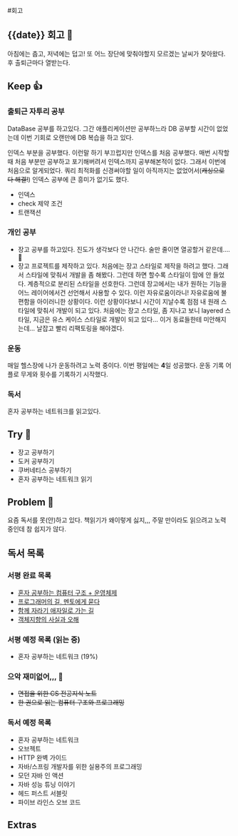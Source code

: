 #회고 

## {{date}} 회고 💬
아침에는 춥고, 저녁에는 덥고! 또 어느 장단에 맞춰야할지 모르겠는 날씨가 찾아왔다. 후 출퇴근마다 열받는다. 

## Keep 👍
### 출퇴근 자투리 공부
DataBase 공부를 하고있다. 그간 애플리케이션만 공부하느라 DB 공부할 시간이 없었는데 이번 기회로 오랜만에 DB 복습을 하고 있다.

인덱스 부분을 공부했다. 이런말 하기 부끄럽지만 인덱스를 처음 공부했다. 매번 시작할 때 처음 부분만 공부하고 포기해버려서 인덱스까지 공부해본적이 없다. 그래서 이번에 처음으로 알게되었다. 쿼리 최적화를 신경써야할 일이 아직까지는 없었어서(~~캐싱으로 다 해결!~~) 인덱스 공부에 큰 흥미가 없기도 했다.

- 인덱스
- check 제약 조건
- 트랜잭션

### 개인 공부
- 장고 공부를 하고있다. 진도가 생각보다 안 나간다. 술만 줄이면 열공할거 같은데.... 🤪
- 장고 프로젝트를 제작하고 있다. 처음에는 장고 스타일로 제작을 하려고 했다. 그래서 스타일에 맞춰서 개발을 좀 해봤다. 그런데 하면 할수록 스타일이 맘에 안 들었다. 계층적으로 분리된 스타일을 선호한다. 그런데 장고에서는 내가 원하는 기능을 어느 레이어에서건 선언해서 사용할 수 있다. 이런 자유로움이라니! 자유로움에 불편함을 아이러니한 상황이다. 이런 상황이다보니 시간이 지날수록 점점 내 원래 스타일에 맞춰서 개발이 되고 있다. 처음에는 장고 스타일, 좀 지나고 보니 layered 스타일, 지금은 유스 케이스 스타일로 개발이 되고 있다... 이거 동료들한테 미안해지는데... 날잡고 빨리 리팩토링을 해야겠다.

### 운동
매일 헬스장에 나가 운동하려고 노력 중이다. 이번 평일에는 **4**일 성공했다. 운동 기록 어플로 무게와 횟수를 기록하기 시작했다. 

### 독서
혼자 공부하는 네트워크를 읽고있다.

## Try 🧚
- 장고 공부하기
- 도커 공부하기
- 쿠버네티스 공부하기
- 혼자 공부하는 네트워크 읽기

## Problem 🤢
요즘 독서를 못(안)하고 있다. 책읽기가 왜이렇게 싫지,,, 주말 만이라도 읽으려고 노력 중인데 참 쉽지가 않다.

## 독서 목록

### 서평 완료 목록
- [혼자 공부하는 컴퓨터 구조 + 운영체제](https://velog.io/@regular_jk_kim/혼자-공부하는-컴퓨터-구조-운영체제-를-읽고)
- [프로그래머의 길, 멘토에게 묻다](https://velog.io/@regular_jk_kim/프로그래머의-길-멘토에게-묻다-를-읽고-24jpq345)
- [함께 자라기 애자일로 가는 길](https://velog.io/@regular_jk_kim/함께-자라기-를-읽고)
- [객체지향의 사실과 오해](https://velog.io/@regular_jk_kim/객체지향의-사실과-오해-를-읽고)

### 서평 예정 목록 (읽는 중) 
- 혼자 공부하는 네트워크 (19%)

### 으악 재미없어,,, 🤪
- ~~면접을 위한 CS 전공지식 노트~~
- ~~한 권으로 읽는 컴퓨터 구조와 프로그래밍~~

### 독서 예정 목록
- 혼자 공부하는 네트워크
- 오브젝트
- HTTP 완벽 가이드
- 자바/스프링 개발자를 위한 실용주의 프로그래밍
- 모던 자바 인 액션
- 자바 성능 튜닝 이야기 
- 헤드 퍼스트 서블릿
- 파이브 라인스 오브 코드

## Extras
